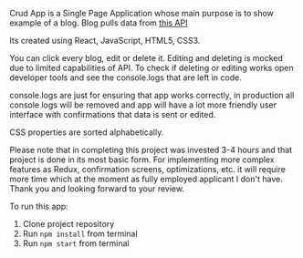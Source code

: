Crud App is a Single Page Application whose main purpose is to show example of a blog. Blog pulls data from [this API](https://jsonplaceholder.typicode.com/)

Its created using React, JavaScript, HTML5, CSS3.

You can click every blog, edit or delete it. Editing and deleting is mocked due to limited capabilities of API. To check if deleting or editing works open developer tools and see the console.logs that are left in code.

console.logs are just for ensuring that app works correctly, in production all console logs will be removed and app will have a lot more friendly user interface with confirmations that data is sent or edited.

CSS properties are sorted alphabetically.

Please note that in completing this project was invested 3-4 hours and that project is done in its most basic form. For implementing more complex features as Redux, confirmation screens, optimizations, etc. it will require more time which at the moment as fully employed applicant I don't have. Thank you and looking forward to your review.

To run this app:
1. Clone project repository
2. Run `npm install` from terminal
3. Run `npm start` from terminal